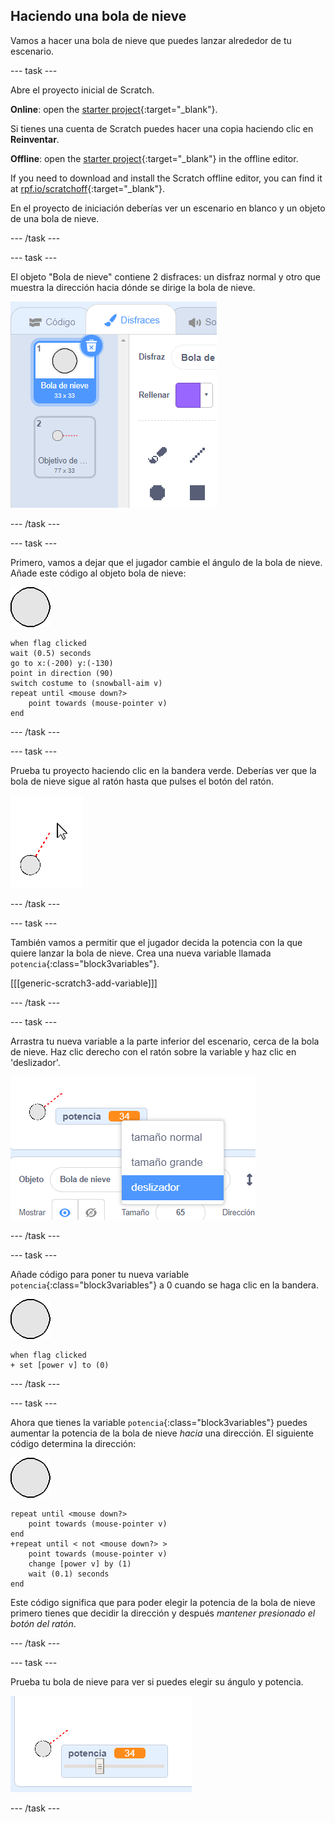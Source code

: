 ## Haciendo una bola de nieve

Vamos a hacer una bola de nieve que puedes lanzar alrededor de tu escenario.

--- task ---

Abre el proyecto inicial de Scratch.

**Online**: open the [starter project](https://rpf.io/snowball-fight-on){:target="_blank"}.

Si tienes una cuenta de Scratch puedes hacer una copia haciendo clic en **Reinventar**.

**Offline**: open the [starter project](https://rpf.io/p/en/snowball-fight-go){:target="_blank"} in the offline editor.

If you need to download and install the Scratch offline editor, you can find it at [rpf.io/scratchoff](https://rpf.io/scratchoff){:target="_blank"}.

En el proyecto de iniciación deberías ver un escenario en blanco y un objeto de una bola de nieve.

--- /task ---

--- task ---

El objeto "Bola de nieve" contiene 2 disfraces: un disfraz normal y otro que muestra la dirección hacia dónde se dirige la bola de nieve.

![disfraces de bolas de nieve](images/snow-costume.png)

--- /task ---

--- task ---

Primero, vamos a dejar que el jugador cambie el ángulo de la bola de nieve. Añade este código al objeto bola de nieve:

![objeto de bola de nieve](images/snowball-sprite.png)

```blocks3
when flag clicked
wait (0.5) seconds
go to x:(-200) y:(-130)
point in direction (90)
switch costume to (snowball-aim v)
repeat until <mouse down?>
    point towards (mouse-pointer v)
end
```

--- /task ---

--- task ---

Prueba tu proyecto haciendo clic en la bandera verde. Deberías ver que la bola de nieve sigue al ratón hasta que pulses el botón del ratón.

![el objeto bola de nieve apuntando sigue al puntero del ratón](images/snow-mouse.png)

--- /task ---

--- task ---

También vamos a permitir que el jugador decida la potencia con la que quiere lanzar la bola de nieve. Crea una nueva variable llamada `potencia`{:class="block3variables"}.

[[[generic-scratch3-add-variable]]]

--- /task ---

--- task ---

Arrastra tu nueva variable a la parte inferior del escenario, cerca de la bola de nieve. Haz clic derecho con el ratón sobre la variable y haz clic en 'deslizador'.

![variable cambiada a deslizador](images/snow-slider.png)

--- /task ---

--- task ---

Añade código para poner tu nueva variable `potencia`{:class="block3variables"} a 0 cuando se haga clic en la bandera.

![objeto de bola de nieve](images/snowball-sprite.png)

```blocks3
when flag clicked
+ set [power v] to (0)
```

--- /task ---

--- task ---

Ahora que tienes la variable `potencia`{:class="block3variables"} puedes aumentar la potencia de la bola de nieve _hacia_ una dirección. El siguiente código determina la dirección:

![objeto de bola de nieve](images/snowball-sprite.png)

```blocks3
repeat until <mouse down?>
    point towards (mouse-pointer v)
end
+repeat until < not <mouse down?> >
    point towards (mouse-pointer v)
    change [power v] by (1)
    wait (0.1) seconds
end
```

Este código significa que para poder elegir la potencia de la bola de nieve primero tienes que decidir la dirección y después _mantener presionado el botón del ratón_.

--- /task ---

--- task ---

Prueba tu bola de nieve para ver si puedes elegir su ángulo y potencia.

![variable de potencia a 35 al lado de bola de nieve apuntando](images/snow-test.png)

--- /task ---
